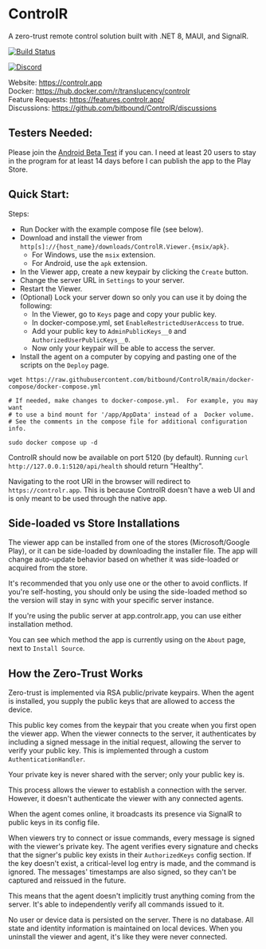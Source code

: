 # ControlR

A zero-trust remote control solution built with .NET 8, MAUI, and SignalR.

[![Build Status](https://dev.azure.com/translucency/ControlR/_apis/build/status%2FControlR?branchName=main)](https://dev.azure.com/translucency/ControlR/_build/latest?definitionId=35&branchName=main)

[![Discord](https://img.shields.io/discord/1245426111903699087?label=Discord&logo=discord&logoColor=white&color=7289DA)](https://discord.gg/JWJmMPc72H)

Website: https://controlr.app  
Docker: https://hub.docker.com/r/translucency/controlr  
Feature Requests: https://features.controlr.app/  
Discussions: https://github.com/bitbound/ControlR/discussions

## Testers Needed:

Please join the [Android Beta Test](https://play.google.com/apps/testing/dev.jaredg.controlr.viewer) if you can. I need at least 20 users to stay in the program for at least 14 days before I can publish the app to the Play Store.

## Quick Start:

Steps:

- Run Docker with the example compose file (see below).
- Download and install the viewer from `http[s]://{host_name}/downloads/ControlR.Viewer.{msix/apk}`.
  - For Windows, use the `msix` extension.
  - For Android, use the `apk` extension.
- In the Viewer app, create a new keypair by clicking the `Create` button.
- Change the server URL in `Settings` to your server.
- Restart the Viewer.
- (Optional) Lock your server down so only you can use it by doing the following:
  - In the Viewer, go to `Keys` page and copy your public key.
  - In docker-compose.yml, set `EnableRestrictedUserAccess` to true.
  - Add your public key to `AdminPublicKeys__0` and `AuthorizedUserPublicKeys__0`.
  - Now only your keypair will be able to access the server.
- Install the agent on a computer by copying and pasting one of the scripts on the `Deploy` page.

```
wget https://raw.githubusercontent.com/bitbound/ControlR/main/docker-compose/docker-compose.yml

# If needed, make changes to docker-compose.yml.  For example, you may want
# to use a bind mount for '/app/AppData' instead of a  Docker volume.
# See the comments in the compose file for additional configuration info.

sudo docker compose up -d
```

ControlR should now be available on port 5120 (by default). Running `curl http://127.0.0.1:5120/api/health` should return "Healthy".

Navigating to the root URI in the browser will redirect to `https://controlr.app`. This is because ControlR doesn't have a web UI and is only meant to be used through the native app.

## Side-loaded vs Store Installations

The viewer app can be installed from one of the stores (Microsoft/Google Play), or it can be side-loaded by downloading the installer file. The app will change auto-update behavior based on whether it was side-loaded or acquired from the store.

It's recommended that you only use one or the other to avoid conflicts. If you're self-hosting, you should only be using the side-loaded method so the version will stay in sync with your specific server instance.

If you're using the public server at app.controlr.app, you can use either installation method.

You can see which method the app is currently using on the `About` page, next to `Install Source`.

## How the Zero-Trust Works

Zero-trust is implemented via RSA public/private keypairs. When the agent is installed, you supply the public keys that are allowed to access the device.

This public key comes from the keypair that you create when you first open the viewer app. When the viewer connects to the server, it authenticates by including a signed message in the initial request, allowing the server to verify your public key. This is implemented through a custom `AuthenticationHandler`.

Your private key is never shared with the server; only your public key is.

This process allows the viewer to establish a connection with the server. However, it doesn't authenticate the viewer with any connected agents.

When the agent comes online, it broadcasts its presence via SignalR to public keys in its config file.

When viewers try to connect or issue commands, every message is signed with the viewer's private key. The agent verifies every signature and checks that the signer's public key exists in their `AuthorizedKeys` config section. If the key doesn't exist, a critical-level log entry is made, and the command is ignored. The messages' timestamps are also signed, so they can't be captured and reissued in the future.

This means that the agent doesn't implicitly trust anything coming from the server. It's able to independently verify all commands issued to it.

No user or device data is persisted on the server. There is no database. All state and identity information is maintained on local devices. When you uninstall the viewer and agent, it's like they were never connected.
